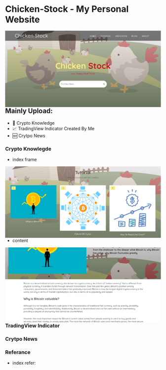 # Chicken-Stock - My Personal Website

<img align="left" alt="webindex" src="img/webindex.png" />

<br />
<br />

## Mainly Upload:
- 📖 Crypto Knowledge
- 📈 TradingView Indicator Created By Me
- 🆕 Crytpo News

### Crypto Knowlegde
- index frame
<img align="left" alt="webexample" src="img/webtt.png" />

- content
<img align="left" alt="webexample2" src="img/webtt2.png" />

<br />

### TradingView Indicator


### Crytpo News


### Referance
- index refer: 
